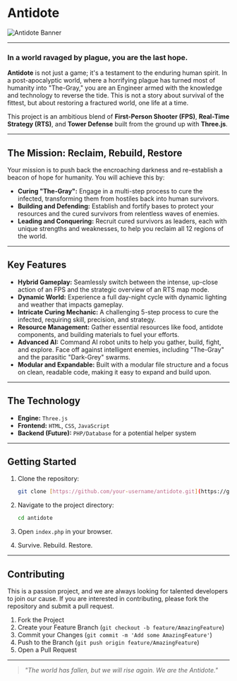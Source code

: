# Antidote

![Antidote Banner](https://via.placeholder.com/1280x300.png?text=Antidote)

---

### In a world ravaged by plague, you are the last hope.

**Antidote** is not just a game; it's a testament to the enduring human spirit. In a post-apocalyptic world, where a horrifying plague has turned most of humanity into "The-Gray," you are an Engineer armed with the knowledge and technology to reverse the tide. This is not a story about survival of the fittest, but about restoring a fractured world, one life at a time.

This project is an ambitious blend of **First-Person Shooter (FPS)**, **Real-Time Strategy (RTS)**, and **Tower Defense** built from the ground up with **Three.js**.

---
## The Mission: Reclaim, Rebuild, Restore

Your mission is to push back the encroaching darkness and re-establish a beacon of hope for humanity. You will achieve this by:

* **Curing "The-Gray":** Engage in a multi-step process to cure the infected, transforming them from hostiles back into human survivors.
* **Building and Defending:** Establish and fortify bases to protect your resources and the cured survivors from relentless waves of enemies.
* **Leading and Conquering:** Recruit cured survivors as leaders, each with unique strengths and weaknesses, to help you reclaim all 12 regions of the world.

---
## Key Features

* **Hybrid Gameplay:** Seamlessly switch between the intense, up-close action of an FPS and the strategic overview of an RTS map mode.
* **Dynamic World:** Experience a full day-night cycle with dynamic lighting and weather that impacts gameplay.
* **Intricate Curing Mechanic:** A challenging 5-step process to cure the infected, requiring skill, precision, and strategy.
* **Resource Management:** Gather essential resources like food, antidote components, and building materials to fuel your efforts.
* **Advanced AI:** Command AI robot units to help you gather, build, fight, and explore. Face off against intelligent enemies, including "The-Gray" and the parasitic "Dark-Grey" swarms.
* **Modular and Expandable:** Built with a modular file structure and a focus on clean, readable code, making it easy to expand and build upon.

---
## The Technology

* **Engine:** `Three.js`
* **Frontend:** `HTML`, `CSS`, `JavaScript`
* **Backend (Future):** `PHP/Database` for a potential helper system

---
## Getting Started

1.  Clone the repository:
    ```bash
    git clone [https://github.com/your-username/antidote.git](https://github.com/your-username/antidote.git)
    ```
2.  Navigate to the project directory:
    ```bash
    cd antidote
    ```
3.  Open `index.php` in your browser.

4.  Survive. Rebuild. Restore.

---
## Contributing

This is a passion project, and we are always looking for talented developers to join our cause. If you are interested in contributing, please fork the repository and submit a pull request.

1.  Fork the Project
2.  Create your Feature Branch (`git checkout -b feature/AmazingFeature`)
3.  Commit your Changes (`git commit -m 'Add some AmazingFeature'`)
4.  Push to the Branch (`git push origin feature/AmazingFeature`)
5.  Open a Pull Request

---

> *"The world has fallen, but we will rise again. We are the Antidote."*
